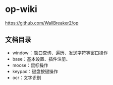 # op-wiki

https://github.com/WallBreaker2/op

## 文档目录

- window ：窗口查询、遍历、发送字符等窗口操作
- base：基本设置、插件注册、
- moose：鼠标操作
- keypad：键盘按键操作
- ocr：文字识别
